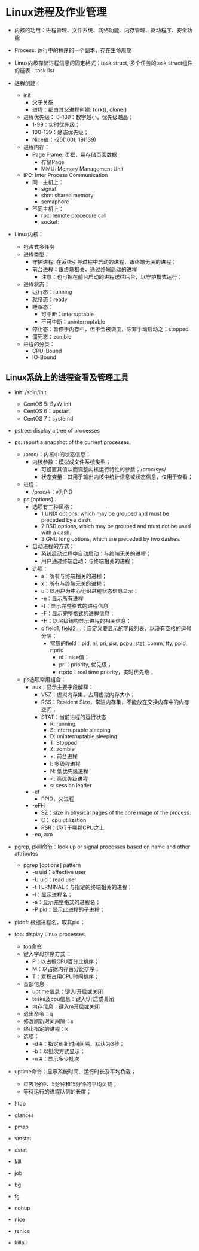 # Linux进程及作业管理

- 内核的功用：进程管理、文件系统、网络功能、内存管理、驱动程序、安全功能

- Process: 运行中的程序的一个副本，存在生命周期

- Linux内核存储进程信息的固定格式：task struct, 多个任务的task struct组件的链表：task list

- 进程创建：
    - init
        - 父子关系
        - 进程：都由其父进程创建: fork(), clone()
    - 进程优先级： 0-139：数字越小，优先级越高；
        - 1-99：实时优先级；
        - 100-139：静态优先级；
        - Nice值：-20(100), 19(139)
    - 进程内存：
        - Page Frame: 页框，用存储页面数据
            - 存储Page
            - MMU: Memory Management Unit
    - IPC: Inter Process Communication
        - 同一主机上：
            - signal
            - shm: shared memory
            - semaphore
        - 不同主机上：
            - rpc: remote procecure call
            - socket:

- Linux内核：
    - 抢占式多任务
    - 进程类型：
        - 守护进程: 在系统引导过程中启动的进程，跟终端无关的进程；
        - 前台进程：跟终端相关，通过终端启动的进程
            - 注意：也可把在前台启动的进程送往后台，以守护模式运行；
    - 进程状态：
        - 运行态：running
        - 就绪态：ready
        - 睡眠态：
            - 可中断：interruptable
            - 不可中断：uninterruptable
        - 停止态：暂停于内存中，但不会被调度，除非手动启动之；stopped
        - 僵死态：zombie
    - 进程的分类：
        - CPU-Bound
        - IO-Bound

## Linux系统上的进程查看及管理工具

- init: /sbin/init
    - CentOS 5:  SysV init
    - CentOS 6：upstart
    - CentOS 7：systemd

- pstree: display a tree of processes

- ps: report a snapshot of the current processes.
    - /proc/：内核中的状态信息；
        - 内核参数：模拟成文件系统类型；
            - 可设置其值从而调整内核运行特性的参数；/proc/sys/
            - 状态变量：其用于输出内核中统计信息或状态信息，仅用于查看；
    - 进程：
        - /proc/#：`#`为PID 
    - ps [options]：
        - 选项有三种风格：
            - 1 UNIX options, which may be grouped and must be preceded by a dash.
            - 2 BSD options, which may be grouped and must not be used with a dash.
            - 3 GNU long options, which are preceded by two dashes.
        - 启动进程的方式：
            - 系统启动过程中自动启动：与终端无关的进程；
            - 用户通过终端启动：与终端相关的进程；
        - 选项：
            - a：所有与终端相关的进程；
            - x：所有与终端无关的进程；
            - u：以用户为中心组织进程状态信息显示；
            - -e：显示所有进程
            - -f：显示完整格式的进程信息
            - -F：显示完整格式的进程信息；
            - -H：以层级结构显示进程的相关信息；
            - o field1, field2,...：自定义要显示的字段列表，以没有空格的逗号分隔；
                - 常用的field：pid, ni, pri, psr, pcpu, stat, comm, tty, ppid, rtprio
                    - ni：nice值；
                    - pri：priority, 优先级；
                    - rtprio：real time priority，实时优先级；
    - ps选项常用组合：
        - aux；显示主要字段解释：
            - VSZ：虚拟内存集，占用虚拟内存大小；
            - RSS：Resident Size，常驻内存集，不能放在交换内存中的内存空间；
            - STAT：当前进程的运行状态
                - R: running
                - S: interruptable sleeping
                - D: uninterruptable sleeping
                - T: Stopped
                - Z: zombie
                - +: 前台进程
                - l: 多线程进程
                - N: 低优先级进程
                - <: 高优先级进程
                - s: session leader
        - -ef
            - PPID，父进程
        - -eFH
            - SZ：size in physical pages of the core image of the process.
            - C： cpu utilization
            - PSR：运行于哪颗CPU之上
        - -eo, axo

- pgrep, pkill命令：look up or signal processes based on name and other attributes
    - pgrep [options] pattern
        - -u uid：effective user
        - -U uid：read user
        - -t  TERMINAL：与指定的终端相关的进程；
        - -l：显示进程名；
        - -a：显示完整格式的进程名；
        - -P pid：显示此进程的子进程；

- pidof: 根据进程名，取其pid；

- top: display Linux processes
    - [top命令](https://www.cnblogs.com/peida/archive/2012/12/24/2831353.html)
    - 键入字母排序方式：
        - P：以占据CPU百分比排序；
        - M：以占据内存百分比排序；
        - T：累积占用CPU时间排序；
    - 首部信息：
        - uptime信息：键入l开启或关闭
        - tasks及cpu信息：键入t开启或关闭
        - 内存信息：键入m开启或关闭
    - 退出命令：q
    - 修改刷新时间间隔：s
    - 终止指定的进程：k
    - 选项：
        - -d #：指定刷新时间间隔，默认为3秒；
        - -b：以批次方式显示；
        - -n #：显示多少批次

- uptime命令：显示系统时间、运行时长及平均负载；
    - 过去1分钟、5分钟和15分钟的平均负载；
    - 等待运行的进程队列的长度；

- htop
- glances
- pmap
- vmstat
- dstat
- kill
- job
- bg
- fg
- nohup
- nice
- renice
- killall
